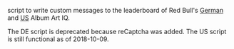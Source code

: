 script to write custom messages to the leaderboard of Red Bull's [German](http://albumartiq.redbull.com/) and [US](https://daily.redbullmusicacademy.com/) Album Art IQ.

The DE script is deprecated because reCaptcha was added. The US script is still functional as of 2018-10-09.